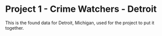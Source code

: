 # Project 1 - Crime Watchers - Detroit

This is the found data for Detroit, Michigan, used for the project to put it together.
